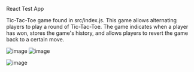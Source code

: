 React Test App

Tic-Tac-Toe game found in src/index.js.
This game allows alternating players to play a round of Tic-Tac-Toe. The game indicates when a player has won, stores the game's history, and allows players to revert the game back to a certain move.

![image](https://user-images.githubusercontent.com/69134400/136304183-2e334006-a3b7-4c17-83ee-97908961c6cf.png)
![image](https://user-images.githubusercontent.com/69134400/136304216-198dcf87-2821-4095-807e-344dd0b2c1ca.png)

![image](https://user-images.githubusercontent.com/69134400/136319226-f1c0fea3-ef61-48ef-85e7-1a8bb969599b.png)
